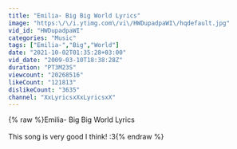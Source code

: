 ```yaml
---
title: "Emilia- Big Big World Lyrics"
image: "https:\/\/i.ytimg.com\/vi\/HWDupadpaWI\/hqdefault.jpg"
vid_id: "HWDupadpaWI"
categories: "Music"
tags: ["Emilia-","Big","World"]
date: "2021-10-02T01:35:28+03:00"
vid_date: "2009-03-10T18:38:28Z"
duration: "PT3M23S"
viewcount: "20268516"
likeCount: "121813"
dislikeCount: "3635"
channel: "XxLyricsxXxLyricsxX"
---
```

{% raw %}Emilia- Big Big World Lyrics<br /><br />This song is very good I think! :3{% endraw %}
